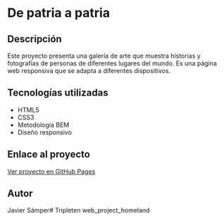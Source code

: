 # De patria a patria

## Descripción

Este proyecto presenta una galería de arte que muestra historias y fotografías de personas de diferentes lugares del mundo. Es una página web responsiva que se adapta a diferentes dispositivos.

## Tecnologías utilizadas

- HTML5
- CSS3
- Metodología BEM
- Diseño responsivo

## Enlace al proyecto

[Ver proyecto en GitHub Pages](https://javiersamper.github.io/web_project_homeland/)

## Autor

Javier Sámper# Tripleten web_project_homeland
